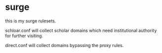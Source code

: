 # surge
this is my surge rulesets.

schloar.conf will collect scholar domains which need institutional authority for further visiting.

direct.conf will collect domains bypassing the proxy rules.
